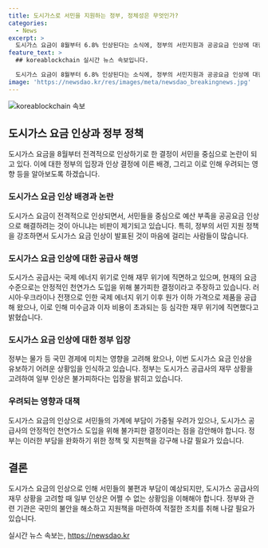 ```yaml
---
title: 도시가스로 서민을 지원하는 정부, 정체성은 무엇인가?
categories:
  - News
excerpt: >
  도시가스 요금이 8월부터 6.8% 인상된다는 소식에, 정부의 서민지원과 공공요금 인상에 대한 논란이 커지고 있다. 특히 윤석열 대통령이 서민 지원을 강조한 직후에 인상 방침이 나와, 서민들의 부담 증가 우려가 확산되고 있다. 가스공사는 원가에 맞는 인상이 필요하다고 주장하며, 국제 에너지 위기로 인한 재무 위기를 언급하고 있다. 이에 대한 사람들의 반발과 우려가 고조되고 있다.
feature_text: >
  ## koreablockchain 실시간 뉴스 속보입니다.

  도시가스 요금이 8월부터 6.8% 인상된다는 소식에, 정부의 서민지원과 공공요금 인상에 대한 논란이 커지고 있다. 특히 윤석열 대통령이 서민 지원을 강조한 직후에 인상 방침이 나와, 서민들의 부담 증가 우려가 확산되고 있다. 가스공사는 원가에 맞는 인상이 필요하다고 주장하며, 국제 에너지 위기로 인한 재무 위기를 언급하고 있다. 이에 대한 사람들의 반발과 우려가 고조되고 있다.
image: 'https://newsdao.kr/res/images/meta/newsdao_breakingnews.jpg'
---
```


<p><img src="https://newsdao.kr/res/images/meta/newsdao_breakingnews.jpg" alt="koreablockchain 속보" /></p>

<h2 data-ke-size="size26">도시가스 요금 인상과 정부 정책</h2>

<p data-ke-size="size16">도시가스 요금을 8월부터 전격적으로 인상하기로 한 결정이 서민을 중심으로 논란이 되고 있다. 이에 대한 정부의 입장과 인상 결정에 이른 배경, 그리고 이로 인해 우려되는 영향 등을 알아보도록 하겠습니다.</p>

<h3>도시가스 요금 인상 배경과 논란</h3>

<p data-ke-size="size16">도시가스 요금이 전격적으로 인상되면서, 서민들을 중심으로 예산 부족을 공공요금 인상으로 해결하려는 것이 아니냐는 비판이 제기되고 있습니다. 특히, 정부의 서민 지원 정책을 강조하면서 도시가스 요금 인상이 발표된 것이 마음에 걸리는 사람들이 많습니다.</p>

<h3>도시가스 요금 인상에 대한 공급사 해명</h3>

<p data-ke-size="size16">도시가스 공급사는 국제 에너지 위기로 인해 재무 위기에 직면하고 있으며, 현재의 요금 수준으로는 안정적인 천연가스 도입을 위해 불가피한 결정이라고 주장하고 있습니다. 러시아·우크라이나 전쟁으로 인한 국제 에너지 위기 이후 원가 이하 가격으로 제품을 공급해 왔으나, 이로 인해 미수금과 이자 비용이 초과되는 등 심각한 재무 위기에 직면했다고 밝혔습니다.</p>

<h3>도시가스 요금 인상에 대한 정부 입장</h3>

<p data-ke-size="size16">정부는 물가 등 국민 경제에 미치는 영향을 고려해 왔으나, 이번 도시가스 요금 인상을 유보하기 어려운 상황임을 인식하고 있습니다. 정부는 도시가스 공급사의 재무 상황을 고려하여 일부 인상은 불가피하다는 입장을 밝히고 있습니다.</p>

<h3>우려되는 영향과 대책</h3>

<p data-ke-size="size16">도시가스 요금의 인상으로 서민들의 가계에 부담이 가중될 우려가 있으나, 도시가스 공급사의 안정적인 천연가스 도입을 위해 불가피한 결정이라는 점을 감안해야 합니다. 정부는 이러한 부담을 완화하기 위한 정책 및 지원책을 강구해 나갈 필요가 있습니다.</p>

<h2 data-ke-size="size26">결론</h2>

<p data-ke-size="size16">도시가스 요금의 인상으로 인해 서민들의 불편과 부담이 예상되지만, 도시가스 공급사의 재무 상황을 고려할 때 일부 인상은 어쩔 수 없는 상황임을 이해해야 합니다. 정부와 관련 기관은 국민의 불안을 해소하고 지원책을 마련하여 적절한 조치를 취해 나갈 필요가 있습니다.</p>
실시간 뉴스 속보는, <a href="https://newsdao.kr" rel="dofollow">https://newsdao.kr</a>



